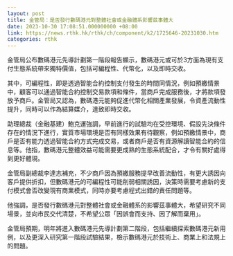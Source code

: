 ```yaml
---
layout: post
title: 金管局：是否發行數碼港元對整體社會或金融體系影響茲事體大
date: 2023-10-30 17:08:51.000000000 +08:00
link: https://news.rthk.hk/rthk/ch/component/k2/1725646-20231030.htm
categories: rthk
---
```


金管局公布數碼港元先導計劃第一階段報告顯示，數碼港元或可於3方面為現有支付生態系統帶來獨特價值，包括可編程性、代幣化，以及即時交收。

其中，可編程性，即是透過智能合約控制支付發生的時間同情況，例如預繳情景中，顧客可以通過智能合約控制交易款項和條件，當商戶完成服務後，才將款項發放予商戶。金管局又認為，數碼港元能夠促進代幣化相關產業發展，令資產流動性提升，同時可以作為結算媒介，達致即時交收。

助理總裁（金融基建）鮑克運強調，早前進行的試驗均在受控環境、假設先決條件存在的情況下進行，實質市場環境是否有同樣效果有待觀察，例如預繳情景中，商戶是否有能力透過智能合約方式完成交易，或者商戶是否有資源解讀智能合約的信息等。他指，數碼港元整體效益可能需要更成熟的生態系統配合，才令有關好處得到更好體現。

金管局副總裁李達志補充，不少商戶因為預繳服務提早改善流動性，有更大誘因向客戶提供折扣，但數碼港元的可編程性可能削弱相關誘因，決策時需要考慮新的支付模式會否改變現有商業模式，同時亦要考慮程式出錯的責任問題等。

他強調，是否發行數碼港元對整體社會或金融體系的影響茲事體大，希望研究不同場景，並向市民交代清楚，不希望公眾「因誤會而支持、因了解而棄用」。

金管局預期，明年將進入數碼港元先導計劃第二階段，包括繼續探索數碼港元新用例，以及更深入研究第一階段試驗結果，檢示數碼港元於技術上、商業上和法規上的問題。

